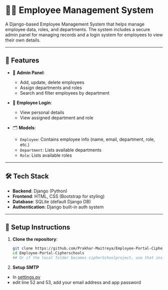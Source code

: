 # 🧑‍💼 Employee Management System

A Django-based Employee Management System that helps manage employee data, roles, and departments. The system includes a secure admin panel for managing records and a login system for employees to view their own details.

---

## 🚀 Features

- 🔐 **Admin Panel**: 
  - Add, update, delete employees
  - Assign departments and roles
  - Search and filter employees by department

- 👥 **Employee Login**:
  - View personal details
  - View assigned department and role

- 🗂️ **Models**:
  - `Employee`: Contains employee info (name, email, department, role, etc.)
  - `Department`: Lists available departments
  - `Role`: Lists available roles

---

## 🛠️ Tech Stack

- **Backend**: Django (Python)
- **Frontend**: HTML, CSS (Bootstrap for styling)
- **Database**: SQLite (default Django DB)
- **Authentication**: Django built-in auth system

---

## 🔧 Setup Instructions

1. **Clone the repository**:
   ```bash
   git clone https://github.com/Prakhar-Maitreya/Employee-Portal-Cipherschools.git
   cd Employee-Portal-Cipherschools
   ## Or if the local folder becomes cipherSchoolproject, use that instead of cd into anything
2. **Setup SMTP**
- In [settings.py](employeeportal%2Femployeeportal%2Fsettings.py)
- edit line 52 and 53, add your email address and app password
